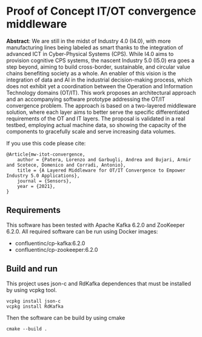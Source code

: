 # Proof of Concept IT/OT convergence middleware
**Abstract**:
We are still in the midst of Industry 4.0 (I4.0), with more manufacturing lines being labeled as smart thanks to the integration of advanced ICT in Cyber-Physical Systems (CPS). While I4.0 aims to provision cognitive CPS systems, the nascent Industry 5.0 (I5.0) era goes a step beyond, aiming to build cross-border, sustainable, and circular value chains benefiting society as a whole.
An enabler of this vision is the integration of data and AI in the industrial decision-making process, which does not exhibit yet a coordination between the Operation and Information Technology domains (OT/IT). This work proposes an architectural approach and an accompanying software prototype addressing the OT/IT convergence problem. The approach is based on a two-layered middleware solution, where each layer aims to better serve the specific differentiated requirements of the OT and IT layers. The proposal is validated in a real testbed, employing actual machine data, so showing the capacity of the components to gracefully scale and serve increasing data volumes.

If you use this code please cite: 
```
@Article{mw-itot-convergence,
	author = {Patera, Lorenzo and Garbugli, Andrea and Bujari, Armir and Scotece, Domenico and Corradi, Antonio},
	title = {A Layered Middleware for OT/IT Convergence to Empower Industry 5.0 Applications},
	journal = {Sensors},
	year = {2021},
}
```

## Requirements
This software has been tested with Apache Kafka 6.2.0 and ZooKeeper 6.2.0. All required software can be run using Docker images:
- confluentinc/cp-kafka:6.2.0
- confluentinc/cp-zookeeper:6.2.0

## Build and run
This project uses json-c and RdKafka dependences that must be installed by using vcpkg tool.

```
vcpkg install json-c
vcpkg install RdKafka
```

Then the software can be build by using cmake
```
cmake --build .
```